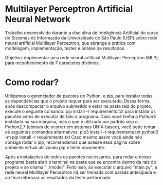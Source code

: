 # Multilayer Perceptron Artificial Neural Network

Trabalho desenvolvido durante a disciplina de Inteligência Artificial do curso de Sistemas de Informação da Universidade de São Paulo (USP) sobre rede neural artificial Multilayer Perceptron, que abrange a prática com modelagem, implementação, testes e análise de resultados.

Objetivo: implementar uma rede neural artificial Multilayer Perceptron (MLP) para reconhecimento de 7 caracteres distintos.


# Como rodar?

Utilizamos o gerenciador de pacotes do Python, o pip, para instalar todas as dependências que o projeto requer para ser executado. Dessa forma, após descompactar o arquivo submetido e estar na pasta raiz do projeto, execute o seguinte comando: pip install -r requirements.txt para instalar os pacotes antes de executar de fato o programa. Caso você tenha o Python3 instalado na sua máquina, mas o que é utilizado por padrão seja o Python2.7 (comum de ocorrer em sistemas UNIX-based), você pode tentar os seguintes comandos alternativos:
    pip3 install -r requirements.txt
    python3 -m pip install -r requirements.txt
Caso mesmo assim você ainda não consiga rodar o pip, recomendamos que acesse essa página sobre ambiente virtual utilizando pip e tente novamente.

Após a instalações de todos os pacotes necessários, para rodar o nosso programa basta abrir o terminal na pasta que se encontra dentro da raiz do projeto e se chama "..\model". Feito isso, ao executar o arquivo "main.py", a rede neural Multilayer Perceptron irá ser treinada com parada antecipada e ao final retornará os resultados do teste performado.


